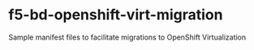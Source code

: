 # f5-bd-openshift-virt-migration
Sample manifest files to facilitate migrations to OpenShift Virtualization 
